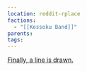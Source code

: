 ```yaml
---
location: reddit-rplace
factions:
  - "[[Kessoku Band]]"
parents: 
tags: 
---
```

[Finally, a line is drawn.](https://discord.com/channels/1093664259273130084/1131230952119615600/1131575755726405662)
